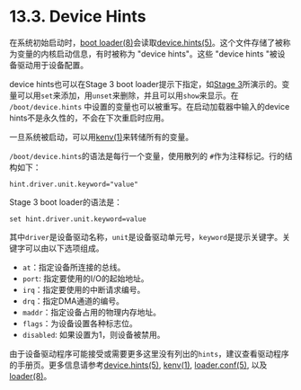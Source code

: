 # 13.3. Device Hints

在系统初始启动时，[boot loader(8)](https://www.freebsd.org/cgi/man.cgi?query=loader&sektion=8&format=html)会读取[device.hints(5)](https://www.freebsd.org/cgi/man.cgi?query=device.hints&sektion=5&format=html)。这个文件存储了被称为变量的内核启动信息，有时被称为 "device hints"。这些 "device hints "被设备驱动用于设备配置。

device hints也可以在Stage 3 boot loader提示下指定，如[Stage 3](https://docs.freebsd.org/en/books/handbook/boot/#boot-loader )所演示的。变量可以用`set`来添加，用`unset`来删除，并且可以用`show`来显示。在 `/boot/device.hints` 中设置的变量也可以被重写。在启动加载器中输入的device hints不是永久性的，不会在下次重启时应用。

一旦系统被启动，可以用[kenv(1)](https://www.freebsd.org/cgi/man.cgi?query=kenv&sektion=1&format=html)来转储所有的变量。

`/boot/device.hints`的语法是每行一个变量，使用散列的 `#`作为注释标记。行的结构如下：
```
hint.driver.unit.keyword="value"
```
Stage 3 boot loader的语法是：
```
set hint.driver.unit.keyword=value
```

其中`driver`是设备驱动名称，`unit`是设备驱动单元号，`keyword`是提示关键字。关键字可以由以下选项组成。

- `at`：指定设备所连接的总线。
- `port`: 指定要使用的I/O的起始地址。
- `irq`：指定要使用的中断请求编号。
- `drq`：指定DMA通道的编号。
- `maddr`：指定设备占用的物理内存地址。
- `flags`：为设备设置各种标志位。
- `disabled`: 如果设置为1，则设备被禁用。

由于设备驱动程序可能接受或需要更多这里没有列出的`hints`，建议查看驱动程序的手册页。更多信息请参考[device.hints(5)](https://www.freebsd.org/cgi/man.cgi?query=device.hints&sektion=5&format=html), [kenv(1)](https://www.freebsd.org/cgi/man.cgi?query=kenv&sektion=1&format=html), [loader.conf(5)](https://www.freebsd.org/cgi/man.cgi?query=loader.conf&sektion=5&format=html), 以及 [loader(8)](https://www.freebsd.org/cgi/man.cgi?query=loader&sektion=8&format=html)。